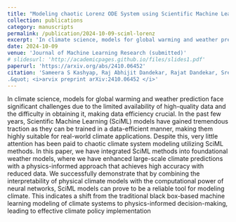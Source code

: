 ```yaml
---
title: "Modeling chaotic Lorenz ODE System using Scientific Machine Learning"
collection: publications
category: manuscripts
permalink: /publication/2024-10-09-sciml-lorenz
excerpt: 'In climate science, models for global warming and weather prediction face significant challenges due to the limited availability of high-quality data and the difficulty in obtaining it, making data efficiency crucial.'
date: 2024-10-09
venue: 'Journal of Machine Learning Research (submitted)'
# slidesurl: 'http://academicpages.github.io/files/slides1.pdf'
paperurl: 'https://arxiv.org/abs/2410.06452'
citation: 'Sameera S Kashyap, Raj Abhijit Dandekar, Rajat Dandekar, Sreedath Panat (2024). &quot;Modeling chaotic Lorenz ODE System using Scientific Machine Learning
.&quot; <i>arvix preprint arXiv:2410.06452 </i>'
---
```


In climate science, models for global warming and weather prediction face significant challenges due to the limited availability of high-quality data and the difficulty in obtaining it, making data efficiency crucial. In the past few years, Scientific Machine Learning (SciML) models have gained tremendous traction as they can be trained in a data-efficient manner, making them highly suitable for real-world climate applications. Despite this, very little attention has been paid to chaotic climate system modeling utilizing SciML methods. In this paper, we have integrated SciML methods into foundational weather models, where we have enhanced large-scale climate predictions with a physics-informed approach that achieves high accuracy with reduced data. We successfully demonstrate that by combining the interpretability of physical climate models with the computational power of neural networks, SciML models can prove to be a reliable tool for modeling climate. This indicates a shift from the traditional black box-based machine learning modeling of climate systems to physics-informed decision-making, leading to effective climate policy implementation